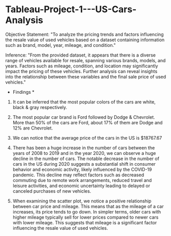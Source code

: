 # Tableau-Project-1---US-Cars-Analysis

Objective Statement:
"To analyze the pricing trends and factors influencing the resale value of used vehicles based on a dataset containing information such as brand, model, year, mileage, and condition."

Inference:
"From the provided dataset, it appears that there is a diverse range of vehicles available for resale, spanning various brands, models, and years. Factors such as mileage, condition, and location may significantly impact the pricing of these vehicles. Further analysis can reveal insights into the relationship between these variables and the final sale price of used vehicles."

* Findings *

1. It can be inferred that the most popular colors of the cars are white, black & gray respectively.

2. The most popular car brand is Ford followed by Dodge & Chevrolet. More than 50% of the cars are Ford, about 17% of them are Dodge and 12% are Chevrolet.

3. We can notice that the average price of the cars in the US is $18767.67

4. There has been a huge increase in the number of cars between the years of 2008 to 2019 and in the year 2020, we can observe a huge decline in the number of cars. The notable decrease in the number of cars in the US during 2020 suggests a substantial shift in consumer behavior and economic activity, likely influenced by the COVID-19 pandemic. This decline may reflect factors such as decreased commuting due to remote work arrangements, reduced travel and leisure activities, and economic uncertainty leading to delayed or canceled purchases of new vehicles.

5. When examining the scatter plot, we notice a positive relationship between car price and mileage. This means that as the mileage of a car increases, its price tends to go down. In simpler terms, older cars with higher mileage typically sell for lower prices compared to newer cars with lower mileage. This suggests that mileage is a significant factor influencing the resale value of used vehicles.


